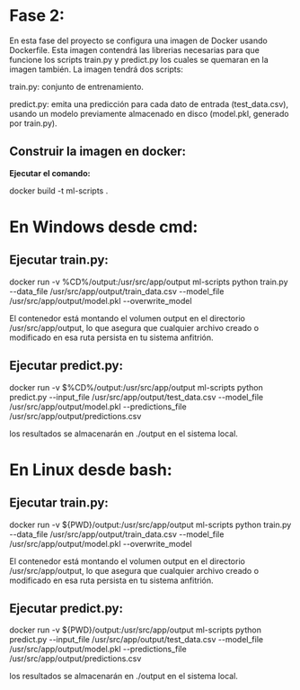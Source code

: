 # Fase 2:

En esta fase del proyecto se configura una imagen de Docker usando Dockerfile. Esta imagen contendrá las librerias necesarias para que funcione los scripts train.py y predict.py los cuales se quemaran en la imagen también.
La imagen tendrá dos scripts:

train.py: conjunto de entrenamiento.

predict.py: emita una predicción para cada dato de entrada (test_data.csv), usando un modelo previamente almacenado en disco (model.pkl, generado por train.py).

## Construir la imagen en docker:
**Ejecutar el comando:**

docker build -t ml-scripts .

# En Windows desde cmd:
## Ejecutar train.py:

docker run -v %CD%/output:/usr/src/app/output ml-scripts python train.py --data_file /usr/src/app/output/train_data.csv --model_file /usr/src/app/output/model.pkl --overwrite_model

El contenedor está montando el volumen output en el directorio /usr/src/app/output, lo que asegura que cualquier archivo creado o modificado en esa ruta persista en tu sistema anfitrión.

## Ejecutar predict.py:

docker run -v $%CD%/output:/usr/src/app/output ml-scripts python predict.py --input_file /usr/src/app/output/test_data.csv --model_file /usr/src/app/output/model.pkl --predictions_file /usr/src/app/output/predictions.csv

los resultados se almacenarán en ./output en el sistema local.

# En Linux desde bash:
## Ejecutar train.py:

docker run -v ${PWD}/output:/usr/src/app/output ml-scripts python train.py --data_file /usr/src/app/output/train_data.csv --model_file /usr/src/app/output/model.pkl --overwrite_model

El contenedor está montando el volumen output en el directorio /usr/src/app/output, lo que asegura que cualquier archivo creado o modificado en esa ruta persista en tu sistema anfitrión.

## Ejecutar predict.py:

docker run -v ${PWD}/output:/usr/src/app/output ml-scripts python predict.py --input_file /usr/src/app/output/test_data.csv --model_file /usr/src/app/output/model.pkl --predictions_file /usr/src/app/output/predictions.csv

los resultados se almacenarán en ./output en el sistema local.
